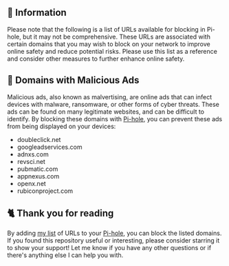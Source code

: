 ## 📝 Information
Please note that the following is a list of URLs available for blocking in Pi-hole, but it may not be comprehensive.
These URLs are associated with certain domains that you may wish to block on your network to improve online safety and reduce potential risks.
Please use this list as a reference and consider other measures to further enhance online safety.

## 🚫 Domains with Malicious Ads
Malicious ads, also known as malvertising, are online ads that can infect devices with malware, ransomware, or other forms of cyber threats.
These ads can be found on many legitimate websites, and can be difficult to identify.
By blocking these domains with [Pi-hole](../What%20is%20Pi-hole.md), you can prevent these ads from being displayed on your devices:

- doubleclick.net
- googleadservices.com
- adnxs.com
- revsci.net
- pubmatic.com
- appnexus.com
- openx.net
- rubiconproject.com

## 🐈 Thank you for reading
By adding [my list](https://github.com/sefinek24/PiHole-Blocklist-Collection/blob/main/List.md) of URLs to your [Pi-hole](../What%20is%20Pi-hole.md), you can block the listed domains.
If you found this repository useful or interesting, please consider starring it to show your support!
Let me know if you have any other questions or if there's anything else I can help you with.